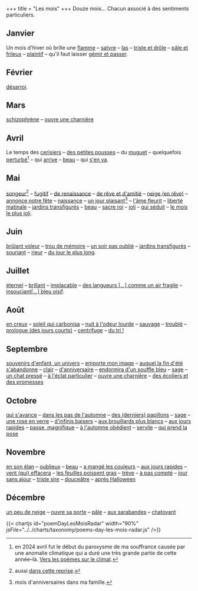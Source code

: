 +++
title = "Les mois"
+++
Douze mois... Chacun associé à des sentiments particuliers.

## Janvier
Un mois d'hiver où brille une [flamme](../../seasons/5_cinquieme_saison/l_orage_du_cour) – [satyre](../../seasons/16_seizieme_saison/mais_ou_vais_je) – [las](../../seasons/18_dix_huitieme_saison/hiver_pluvieux) – [triste et drôle](../../seasons/23_vingt_troisieme_saison/janvier) – [pâle et frileux](../../seasons/24_vingt_quatrieme_saison/voici_janvier) – [plaintif](../../seasons/24_vingt_quatrieme_saison/orgie) – qu'il faut laisser [gémir et passer](../../seasons/24_vingt_quatrieme_saison/passer_l_hiver).

## Février
[désarroi](../../seasons/24_vingt_quatrieme_saison/passer_l_hiver).

## Mars
[schizophrène](../../seasons/19_dix_neuvieme_saison/avril) – [ouvre une charnière](../../seasons/28_vingt_huitieme_saison/equinoxes)

## Avril
Le temps des [cerisiers](../../seasons/6_sixieme_saison/les_cerisiers_d_avril) – [des petites pousses](../../seasons/17_dix_septieme_saison/le_chant_des_vents) – du [muguet](../../seasons/20_vingtieme_saison/muguet_sous_la_pluie) – quelquefois [perturbé](../../seasons/19_dix_neuvieme_saison/sens_dessus_dessous)[^1] – qui [arrive](../../seasons/19_dix_neuvieme_saison/avril) – [beau](../../seasons/20_vingtieme_saison/muguet_sous_la_pluie) – qui [s'en va](../../seasons/26_vingt_sixieme_saison/avril_s_en_va).

## Mai
[songeur](../../seasons/1_premiere_saison/automne)[^2] – [fugitif](../../seasons/4_quatrieme_saison/anticipation) – [de renaissance](../../seasons/4_quatrieme_saison/toussaint) – [de rêve et d'amitié](../../seasons/6_sixieme_saison/en_mai) – [ neige (en rêve)](../../seasons/10_dixieme_saison/dans_un_reve) – [annonce notre fête](../../seasons/10_dixieme_saison/si_tu_pouvais) – [naissance](../../seasons/11_onzieme_saison/le_mai_nouveau) – [un jour plaisant](../../seasons/11_onzieme_saison/mai)[^3] – [l'âme fleurit](../../seasons/16_seizieme_saison/ame_de_mai) – [liberté matinale](../../seasons/17_dix_septieme_saison/aubade) – [jardins transfigurés](../../seasons/18_dix_huitieme_saison/promenade_mentale) – [beau](../../seasons/20_vingtieme_saison/muguet_sous_la_pluie) – [sacre roi](../../seasons/20_vingtieme_saison/mai) – [joli](../../seasons/25_vingt_cinquieme_saison/tous_les_printemps) – [qui séduit](../../seasons/26_vingt_sixieme_saison/avril_s_en_va) – [le mois le plus joli](../../seasons/26_vingt_sixieme_saison/voici_mai).

## Juin
[brûlant voleur](../../seasons/2_deuxieme_saison/le_parc) – [trou de mémoire](../../seasons/4_quatrieme_saison/juin) – [un soir pas oublié](../../seasons/6_sixieme_saison/un_regard) – [jardins transfigurés](../../seasons/18_dix_huitieme_saison/promenade_mentale) – [souriant](../../seasons/22_vingt_deuxieme_saison/juin_juillet_octobre) – [rieur](../../seasons/26_vingt_sixieme_saison/juin) – [du jour le plus long](../../seasons/27_vingt_septieme_saison/21_juin).

## Juillet
[éternel](../../seasons/1_premiere_saison/l_enfance_doree) – [brillant](../../seasons/16_seizieme_saison/oiseaux_de_juillet) – [implacable](../../seasons/18_dix_huitieme_saison/la_maison_de_famille) – [des langueurs [...] comme un air fragile](../../seasons/21_vingt_et_unieme_saison/juillet_aout) – [insouciant[...] bleu oisif](../../seasons/22_vingt_deuxieme_saison/juin_juillet_octobre).

## Août
[en creux](../../seasons/1_premiere_saison/amour_de_vacances) – [soleil qui carbonisa](../../seasons/2_deuxieme_saison/septembre) – [nuit à l'odeur lourde](../../seasons/15_quinzieme_saison/nuit_d_aout) – [sauvage](../../seasons/21_vingt_et_unieme_saison/juillet_aout) – [troublé](../../seasons/21_vingt_et_unieme_saison/l_automne_clown) – [prologue (des jours courts)](../../seasons/21_vingt_et_unieme_saison/le_jour_decroit) – [centrifuge](../../seasons/28_vingt_huitieme_saison/aout) – 
[du tri !](../../seasons/28_vingt_huitieme_saison/mi_aout)

## Septembre
[souvenirs d'enfant, un univers](../../seasons/1_premiere_saison/fin_d_ete) – [emporte mon image](../../seasons/2_deuxieme_saison/septembre) – [auquel la fin d'été s'abandonne](../../seasons/4_quatrieme_saison/debut_septembre) – [clair](../../seasons/6_sixieme_saison/tu_m_as_conquise) – [d'anniversaire](../../seasons/6_sixieme_saison/fils_d_automne) – [endormira d'un souffle bleu](../../seasons/7_septieme_saison/ce_jour_la) – [sage](../../seasons/9_neuvieme_saison/une_chanson_boheme) – [un chat pressé](../../seasons/21_vingt_et_unieme_saison/vie_de_chat) – [à l'éclat particulier](../../seasons/28_vingt_huitieme_saison/septembre_approche) – [ouvre une charnière](../../seasons/28_vingt_huitieme_saison/equinoxes) – [des écoliers et des promesses](../../seasons/28_vingt_huitieme_saison/promesse_d_automne)

## Octobre
[qui s'avance](../../seasons/2_deuxieme_saison/octobre) – [dans les pas de l'automne](../../seasons/5_cinquieme_saison/chemin_d_octobre) – [des (derniers) papillons](../../seasons/9_neuvieme_saison/farfalle_d_ottobre) – [sage](../../seasons/9_neuvieme_saison/une_chanson_boheme) – [une rose en verre](../../seasons/13_treizieme_saison/dans_le_jardin) – [d'infinis baisers](../../seasons/13_treizieme_saison/l_octobre) – [aux brouillards plus blancs](../../seasons/14_quatorzieme_saison/l_air_d_octobre) – [aux jours rapides](../../seasons/15_quinzieme_saison/case_depart) – [passe, magnifique](../../seasons/18_dix_huitieme_saison/pantoun_d_octobre) – [à l'automne obédient](../../seasons/22_vingt_deuxieme_saison/juin_juillet_octobre) – [servile](../../seasons/22_vingt_deuxieme_saison/octobre) – [qui prend la pose](../../seasons/22_vingt_deuxieme_saison/parfum_d_octobre)

## Novembre
[en son élan](../../seasons/2_deuxieme_saison/folie_de_novembre) – [oublieux](../../seasons/2_deuxieme_saison/novembre_dompte) – [beau](../../seasons/4_quatrieme_saison/toussaint) – [a mangé les couleurs](../../seasons/14_quatorzieme_saison/l_ombre_de_novembre) – [aux jours rapides](../../seasons/15_quinzieme_saison/case_depart) – [vent (qui) effacera](../../seasons/16_seizieme_saison/en_paillettes) – [les feuilles poissent gras](../../seasons/16_seizieme_saison/novembre) – [trève](../../seasons/18_dix_huitieme_saison/armistice) – [à pas compté](../../seasons/18_dix_huitieme_saison/automne_genereux) – [jour sans ajour](../../seasons/18_dix_huitieme_saison/ciel_triste) – [triste sire](../../seasons/18_dix_huitieme_saison/novembre) – [douceâtre](../../seasons/22_vingt_deuxieme_saison/entre_deux) – [après Halloween](../../seasons/22_vingt_deuxieme_saison/octobre)

## Décembre
[un peu de neige](../../seasons/1_premiere_saison/fin_d_ete) – [ouvre sa porte](../../seasons/2_deuxieme_saison/voyage_d_hiver) – [pâle](../../seasons/14_quatorzieme_saison/jardin_dits_vers) – [aux sarabandes](../../seasons/18_dix_huitieme_saison/avant_les_fetes) – [chatoyant](../../seasons/18_dix_huitieme_saison/decembre)

[^1]: en 2024 avril fut le début du paroxysme de ma souffrance causée par une anomalie climatique qui a duré une très grande partie de cette année–là. [Vers les poèmes sur le climat](../../categories/climat).

[^2]: aussi [dans cette reprise](../../seasons/20_vingtieme_saison/au_bois).

[^3]: mois d'anniversaires dans ma famille.

{{< chartjs id="poemDayLesMoisRadar" width="90%" jsFile="../../charts/taxonomy/poems-day-les-mois-radar.js" />}}